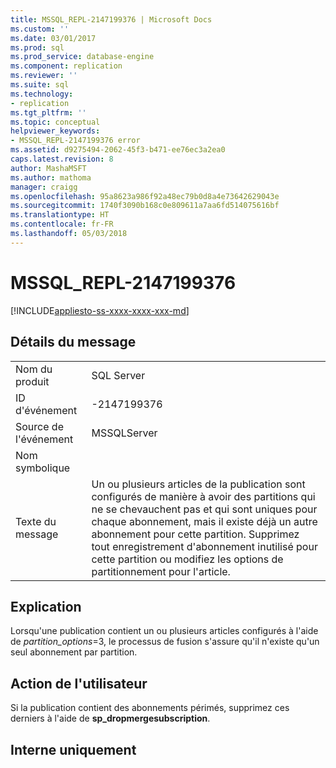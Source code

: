 ```yaml
---
title: MSSQL_REPL-2147199376 | Microsoft Docs
ms.custom: ''
ms.date: 03/01/2017
ms.prod: sql
ms.prod_service: database-engine
ms.component: replication
ms.reviewer: ''
ms.suite: sql
ms.technology:
- replication
ms.tgt_pltfrm: ''
ms.topic: conceptual
helpviewer_keywords:
- MSSQL_REPL-2147199376 error
ms.assetid: d9275494-2062-45f3-b471-ee76ec3a2ea0
caps.latest.revision: 8
author: MashaMSFT
ms.author: mathoma
manager: craigg
ms.openlocfilehash: 95a8623a986f92a48ec79b0d8a4e73642629043e
ms.sourcegitcommit: 1740f3090b168c0e809611a7aa6fd514075616bf
ms.translationtype: HT
ms.contentlocale: fr-FR
ms.lasthandoff: 05/03/2018
---
```

# <a name="mssqlrepl-2147199376"></a>MSSQL_REPL-2147199376
[!INCLUDE[appliesto-ss-xxxx-xxxx-xxx-md](../../includes/appliesto-ss-xxxx-xxxx-xxx-md.md)]
    
## <a name="message-details"></a>Détails du message  
  
|||  
|-|-|  
|Nom du produit|SQL Server|  
|ID d'événement|-2147199376|  
|Source de l'événement|MSSQLServer|  
|Nom symbolique||  
|Texte du message|Un ou plusieurs articles de la publication sont configurés de manière à avoir des partitions qui ne se chevauchent pas et qui sont uniques pour chaque abonnement, mais il existe déjà un autre abonnement pour cette partition. Supprimez tout enregistrement d'abonnement inutilisé pour cette partition ou modifiez les options de partitionnement pour l'article.|  
  
## <a name="explanation"></a>Explication  
 Lorsqu'une publication contient un ou plusieurs articles configurés à l'aide de *partition_options*=3, le processus de fusion s'assure qu'il n'existe qu'un seul abonnement par partition.  
  
## <a name="user-action"></a>Action de l'utilisateur  
 Si la publication contient des abonnements périmés, supprimez ces derniers à l'aide de **sp_dropmergesubscription**.  
  
## <a name="internal-only"></a>Interne uniquement  
  
